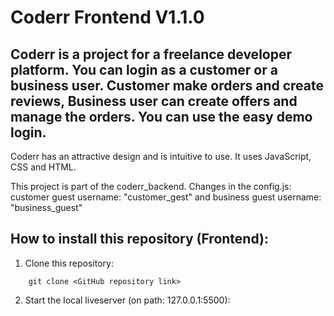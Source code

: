 # Coderr Frontend V1.1.0

## Coderr is a project for a freelance developer platform. You can login as a customer or a business user. Customer make orders and create reviews, Business user can create offers and manage the orders. You can use the easy demo login.<br/>
Coderr has an attractive design and is intuitive to use. It uses JavaScript, CSS and HTML.

This project is part of the coderr_backend.
Changes in the config.js: customer guest username: "customer_gest" and business guest username: "business_guest"

## How to install this repository (Frontend):

1. Clone this repository:
```
    git clone <GitHub repository link>
```

2. Start the local liveserver (on path: 127.0.0.1:5500):
